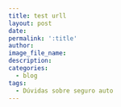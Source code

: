 ```yaml
---
title: test urll
layout: post
date:
permalink: ':title'
author:
image_file_name:
description:
categories:
  - blog
tags:
  - Dúvidas sobre seguro auto
---
```

